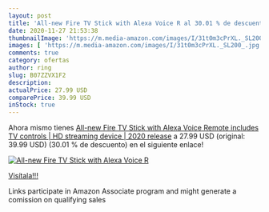 ```yaml
---
layout: post
title: 'All-new Fire TV Stick with Alexa Voice R al 30.01 % de descuento'
date: 2020-11-27 21:53:38
thumbnailImage: 'https://m.media-amazon.com/images/I/31t0m3cPrXL._SL200_.jpg'
images: [ 'https://m.media-amazon.com/images/I/31t0m3cPrXL._SL200_.jpg' ]
comments: true
category: ofertas
author: ring
slug: B07ZZVX1F2
description:
actualPrice: 27.99 USD
comparePrice: 39.99 USD
inStock: true
---
```


Ahora mismo tienes [All-new Fire TV Stick with Alexa Voice Remote  includes TV controls  | HD streaming device | 2020 release](https://www.amazon.com/dp/B07ZZVX1F2/?tag=tolees-20) a 27.99 USD (original: 39.99 USD) (30.01 %  de descuento) en el siguiente enlace!

[![All-new Fire TV Stick with Alexa Voice R](https://m.media-amazon.com/images/I/31t0m3cPrXL._SL200_.jpg)](https://www.amazon.com/dp/B07ZZVX1F2/?tag=tolees-20)

[Visítala!!!](https://www.amazon.com/dp/B07ZZVX1F2/?tag=tolees-20)

Links participate in Amazon Associate program and might generate a comission on qualifying sales
